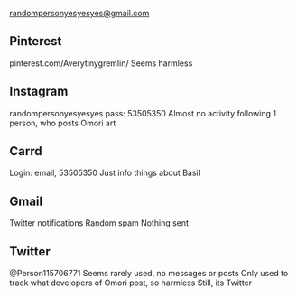 randompersonyesyesyes@gmail.com
## Pinterest
pinterest.com/Averytinygremlin/
Seems harmless
## Instagram
randompersonyesyesyes
pass: 53505350
Almost no activity
following 1 person, who posts Omori art
## Carrd
Login: email, 53505350
Just info things about Basil
## Gmail
Twitter notifications
Random spam
Nothing sent
## Twitter
@Person115706771
Seems rarely used, no messages or posts
Only used to track what developers of Omori post, so harmless
Still, its Twitter
